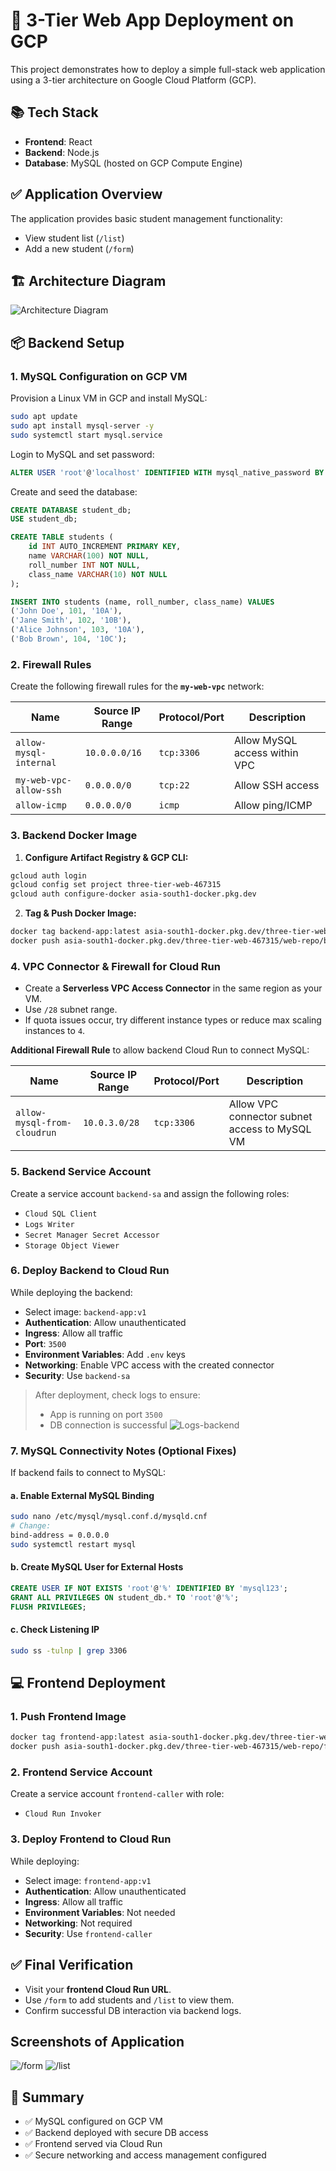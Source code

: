 # 🚀 3-Tier Web App Deployment on GCP

This project demonstrates how to deploy a simple full-stack web application using a 3-tier architecture on Google Cloud Platform (GCP).

## 📚 Tech Stack

- **Frontend**: React
- **Backend**: Node.js
- **Database**: MySQL (hosted on GCP Compute Engine)

## ✅ Application Overview

The application provides basic student management functionality:

- View student list (`/list`)
- Add a new student (`/form`)

## 🏗️ Architecture Diagram

![Architecture Diagram](<images\3-tier-web-app-gcp (3).jpg>)

## 📦 Backend Setup

### 1. MySQL Configuration on GCP VM

Provision a Linux VM in GCP and install MySQL:

```bash
sudo apt update
sudo apt install mysql-server -y
sudo systemctl start mysql.service
```

Login to MySQL and set password:

```sql
ALTER USER 'root'@'localhost' IDENTIFIED WITH mysql_native_password BY 'mysql123';
```

Create and seed the database:

```sql
CREATE DATABASE student_db;
USE student_db;

CREATE TABLE students (
    id INT AUTO_INCREMENT PRIMARY KEY,
    name VARCHAR(100) NOT NULL,
    roll_number INT NOT NULL,
    class_name VARCHAR(10) NOT NULL
);

INSERT INTO students (name, roll_number, class_name) VALUES
('John Doe', 101, '10A'),
('Jane Smith', 102, '10B'),
('Alice Johnson', 103, '10A'),
('Bob Brown', 104, '10C');
```

### 2. Firewall Rules

Create the following firewall rules for the **`my-web-vpc`** network:

| Name                   | Source IP Range | Protocol/Port | Description                   |
| ---------------------- | --------------- | ------------- | ----------------------------- |
| `allow-mysql-internal` | `10.0.0.0/16`   | `tcp:3306`    | Allow MySQL access within VPC |
| `my-web-vpc-allow-ssh` | `0.0.0.0/0`     | `tcp:22`      | Allow SSH access              |
| `allow-icmp`           | `0.0.0.0/0`     | `icmp`        | Allow ping/ICMP               |

### 3. Backend Docker Image

1. **Configure Artifact Registry & GCP CLI:**

```bash
gcloud auth login
gcloud config set project three-tier-web-467315
gcloud auth configure-docker asia-south1-docker.pkg.dev
```

2. **Tag & Push Docker Image:**

```bash
docker tag backend-app:latest asia-south1-docker.pkg.dev/three-tier-web-467315/web-repo/backend-app:v1
docker push asia-south1-docker.pkg.dev/three-tier-web-467315/web-repo/backend-app:v1
```

### 4. VPC Connector & Firewall for Cloud Run

- Create a **Serverless VPC Access Connector** in the same region as your VM.
- Use `/28` subnet range.
- If quota issues occur, try different instance types or reduce max scaling instances to `4`.

**Additional Firewall Rule** to allow backend Cloud Run to connect MySQL:

| Name                        | Source IP Range | Protocol/Port | Description                                   |
| --------------------------- | --------------- | ------------- | --------------------------------------------- |
| `allow-mysql-from-cloudrun` | `10.0.3.0/28`   | `tcp:3306`    | Allow VPC connector subnet access to MySQL VM |

### 5. Backend Service Account

Create a service account `backend-sa` and assign the following roles:

- `Cloud SQL Client`
- `Logs Writer`
- `Secret Manager Secret Accessor`
- `Storage Object Viewer`

### 6. Deploy Backend to Cloud Run

While deploying the backend:

- Select image: `backend-app:v1`
- **Authentication**: Allow unauthenticated
- **Ingress**: Allow all traffic
- **Port**: `3500`
- **Environment Variables**: Add `.env` keys
- **Networking**: Enable VPC access with the created connector
- **Security**: Use `backend-sa`

> After deployment, check logs to ensure:
>
> - App is running on port `3500`
> - DB connection is successful
>   ![Logs-backend](images\image.png)

### 7. MySQL Connectivity Notes (Optional Fixes)

If backend fails to connect to MySQL:

#### a. Enable External MySQL Binding

```bash
sudo nano /etc/mysql/mysql.conf.d/mysqld.cnf
# Change:
bind-address = 0.0.0.0
sudo systemctl restart mysql
```

#### b. Create MySQL User for External Hosts

```sql
CREATE USER IF NOT EXISTS 'root'@'%' IDENTIFIED BY 'mysql123';
GRANT ALL PRIVILEGES ON student_db.* TO 'root'@'%';
FLUSH PRIVILEGES;
```

#### c. Check Listening IP

```bash
sudo ss -tulnp | grep 3306
```

## 💻 Frontend Deployment

### 1. Push Frontend Image

```bash
docker tag frontend-app:latest asia-south1-docker.pkg.dev/three-tier-web-467315/web-repo/frontend-app:v1
docker push asia-south1-docker.pkg.dev/three-tier-web-467315/web-repo/frontend-app:v1
```

### 2. Frontend Service Account

Create a service account `frontend-caller` with role:

- `Cloud Run Invoker`

### 3. Deploy Frontend to Cloud Run

While deploying:

- Select image: `frontend-app:v1`
- **Authentication**: Allow unauthenticated
- **Ingress**: Allow all traffic
- **Environment Variables**: Not needed
- **Networking**: Not required
- **Security**: Use `frontend-caller`

## ✅ Final Verification

- Visit your **frontend Cloud Run URL**.
- Use `/form` to add students and `/list` to view them.
- Confirm successful DB interaction via backend logs.

## Screenshots of Application

![/form](images\image-1.png)
![/list](images\image-2.png)

## 🧾 Summary

- ✅ MySQL configured on GCP VM
- ✅ Backend deployed with secure DB access
- ✅ Frontend served via Cloud Run
- ✅ Secure networking and access management configured
